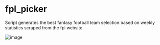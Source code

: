 # fpl_picker

Script generates the best fantasy football team selection based on weekly statistics scraped from the fpl website.

![image](https://user-images.githubusercontent.com/39656862/181736335-f7749be1-d2a6-4662-a63a-cfe23fa1da64.png)
